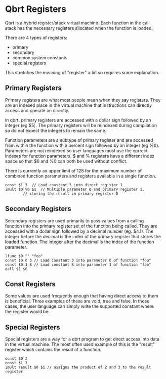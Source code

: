 # Qbrt Registers

Qbrt is a hybrid register/stack virtual machine. Each function in
the call stack has the necessary registers allocated when the
function is loaded.

There are 4 types of registers:
* primary
* secondary
* common system constants
* special registers

This stretches the meaning of "register" a bit so requires
some explanation.

## Primary Registers

Primary registers are what most people mean when they say registers.
They are an indexed place in the virtual machine that instructions
can directly access and operate on directly.

In qbrt, primary registers are accessed with a dollar sign followed
by an integer (eg $5). The primary registers will be reindexed during
compilation so do not expect the integers to remain the same.

Function parameters are a subtype of primary register and are accessed
from within the function with a percent sign followed by an integer
(eg %0). Parameters are not reindexed so user languages must use the
correct indexes for function parameters. $ and % registers have a
different index space so that $0 and %0 can both be used without
conflict.

There is currently an upper limit of 128 for
the maximum number of combined function parameters and registers
available in a single function.

```
const $1 3	// Load constant 3 into direct register 1
imult $0 %0 $1	// Multiple parameter 0 and primary register 1,
		// storing the result in primary register 0
```

## Secondary Registers

Secondary registers are used primarily to pass values from a calling
function into the primary register set of the function being called.
They are accessed with a dollar sign followed by a decimal number
(eg. $4.1). The integer before the decimal is the index of the primary
register that stores the loaded function. The integer after the decimal
is the index of the function parameter.

```
lfunc $0 "" "foo"
const $0.0 3 // Load constant 3 into parameter 0 of function "foo"
const $0.1 8 // Load constant 8 into parameter 1 of function "foo"
call $1 $0
```

## Const Registers

Some values are used frequently enough that having direct access to them
is beneficial. Three examples of these are void, true and false. In these
cases, the user language can simply write the supported constant where
the register would be.

## Special Registers

Special registers are a way for a qbrt program to get direct access
into data in the virtual machine. The most often used example of this
is the "result" register which contains the result of a function.

```
const $0 2
const $1 3
imult result $0 $1 // assigns the product of 2 and 3 to the result register
```

